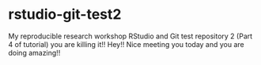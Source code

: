 # rstudio-git-test2
My reproducible research workshop RStudio and Git test repository 2 (Part 4 of tutorial)
you are killing it!!
Hey!! Nice meeting you today and you are doing amazing!!
